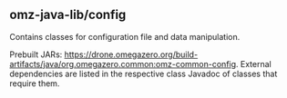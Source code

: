 ## omz-java-lib/config

Contains classes for configuration file and data manipulation.

Prebuilt JARs: <https://drone.omegazero.org/build-artifacts/java/org.omegazero.common:omz-common-config>. External dependencies are listed in the respective class Javadoc of classes that require them.
